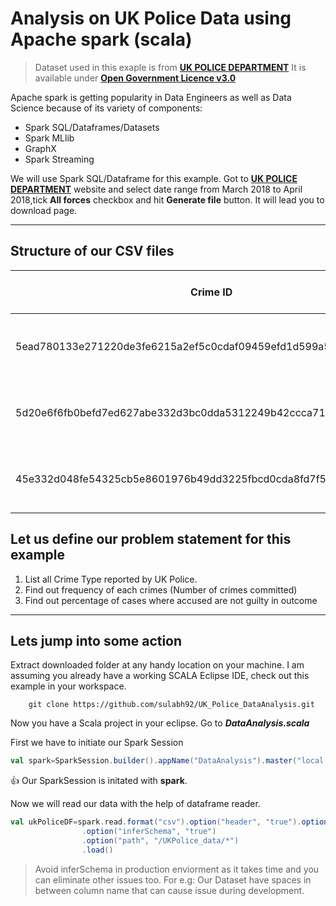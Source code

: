 # Analysis on UK Police Data using Apache spark (scala)

> Dataset used in this exaple is from [**UK POLICE DEPARTMENT**][1]
  It is available under [**Open Government Licence v3.0**](  https://www.nationalarchives.gov.uk/doc/open-government-licence/version/3/)

Apache spark is getting popularity in Data Engineers as well as Data Science because of its variety of components:

* Spark SQL/Dataframes/Datasets
* Spark MLlib
* GraphX
* Spark Streaming

We will use Spark SQL/Dataframe for this example. Got to [**UK POLICE DEPARTMENT**][1] website and select date range from March 2018 to April 2018,tick **All forces** checkbox and hit **Generate file** button. It will lead you to download page.
___
## Structure of our CSV files

Crime ID|Month|Reported by|Falls within|Longitude|Latitude|Location|LSOA code|LSOA name|Crime type|Last outcome category|Context
---|---|---|---|---|---|---|---|---|---|---|---
5ead780133e271220de3fe6215a2ef5c0cdaf09459efd1d599a5390f3aeb5c6a|2018-03|Avon and Somerset Constabulary|Avon and Somerset Constabulary|-2.511571|51.414895|On or near Orchard Close|E01014399|Bath and North East Somerset 001A|Vehicle crime|Under investigation|
5d20e6f6fb0befd7ed627abe332d3bc0dda5312249b42ccca71968a5440ba299|2018-03|Avon and Somerset Constabulary|Avon and Somerset Constabulary|-2.511571|51.414895|On or near Orchard Close|E01014399|Bath and North East Somerset 001A|Vehicle crime|Under investigation|
45e332d048fe54325cb5e8601976b49dd3225fbcd0cda8fd7f507b7fdf307fec|2018-03|Avon and Somerset Constabulary|Avon and Somerset Constabulary|-2.511571|51.414895|On or near Orchard Close|E01014399|Bath and North East Somerset 001A|Violence and sexual offences|Under investigation|

## Let us define our problem statement for this example

1. List all Crime Type reported by UK Police.
2. Find out frequency of each crimes (Number of crimes committed)
3. Find out percentage of cases where accused are not guilty in outcome
___

## Lets jump into some action

Extract downloaded folder at any handy location on your machine. I am assuming you already have a working SCALA Eclipse IDE, check out this example in your workspace.

```linux
	git clone https://github.com/sulabh92/UK_Police_DataAnalysis.git
```

Now you have a Scala project in your eclipse. Go to **_DataAnalysis.scala_**

First we have to initiate our Spark Session

```scala
val spark=SparkSession.builder().appName("DataAnalysis").master("local[*]").getOrCreate()
```
:+1: Our SparkSession is initated with **spark**.

Now we will read our data with the help of dataframe reader.

```scala
val ukPoliceDF=spark.read.format("csv").option("header", "true").option("mode", "FAILFAST")
				.option("inferSchema", "true")
				.option("path", "/UKPolice_data/*")
				.load()
```
> Avoid inferSchema in production enviorment as it takes time and you can eliminate other issues too. For e.g: Our Dataset have spaces in between column name that can cause issue during development.



[1]:https://data.police.uk/data/

